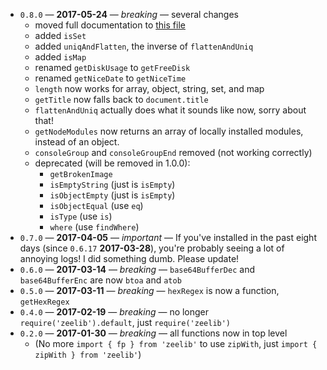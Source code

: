 * `0.8.0` &mdash; **2017-05-24** &mdash; *breaking* &mdash; several changes
  * moved full documentation to [this file](./DOC.md)
  * added `isSet`
  * added `uniqAndFlatten`, the inverse of `flattenAndUniq`
  * added `isMap`
  * renamed `getDiskUsage` to `getFreeDisk`
  * renamed `getNiceDate` to `getNiceTime`
  * `length` now works for array, object, string, set, and map
  * `getTitle` now falls back to `document.title`
  * `flattenAndUniq` actually does what it sounds like now, sorry about that!
  * `getNodeModules` now returns an array of locally installed modules, instead
      of an object.
  * `consoleGroup` and `consoleGroupEnd` removed (not working correctly)
  * deprecated (will be removed in 1.0.0):
    * `getBrokenImage`
    * `isEmptyString` (just is `isEmpty`)
    * `isObjectEmpty` (just is `isEmpty`)
    * `isObjectEqual` (use `eq`)
    * `isType` (use `is`)
    * `where` (use `findWhere`)
* `0.7.0` &mdash; **2017-04-05** &mdash; *important* &mdash; If you've installed in the past eight days (since `0.6.17` **2017-03-28**), you're probably
  seeing a lot of annoying logs! I did something dumb. Please update!
* `0.6.0` &mdash; **2017-03-14** &mdash; *breaking* &mdash; `base64BufferDec` and `base64BufferEnc` are now `btoa` and `atob`
* `0.5.0` &mdash; **2017-03-11** &mdash; *breaking* &mdash; `hexRegex` is now a function, `getHexRegex`
* `0.4.0` &mdash; **2017-02-19** &mdash; *breaking* &mdash; no longer `require('zeelib').default`, just `require('zeelib')`
* `0.2.0` &mdash; **2017-01-30** &mdash; *breaking* &mdash; all functions now in top level
  * (No more `import { fp } from 'zeelib'` to use `zipWith`, just `import { zipWith } from 'zeelib'`)
